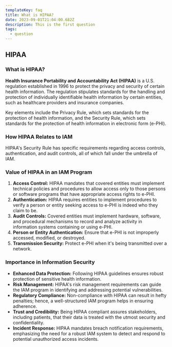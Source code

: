 ```yaml
---
templateKey: faq
title: What is HIPAA?
date: 2023-09-01T21:04:00.682Z
description: This is the first question
tags:
  - question
---
```


## HIPAA

### What is HIPAA?

**Health Insurance Portability and Accountability Act (HIPAA)** is a U.S. regulation established in 1996 to protect the privacy and security of certain health information. The regulation stipulates standards for the handling and protection of individually identifiable health information by certain entities, such as healthcare providers and insurance companies. 

Key elements include the Privacy Rule, which sets standards for the protection of health information, and the Security Rule, which sets standards for the protection of health information in electronic form (e-PHI).

### How HIPAA Relates to IAM

HIPAA's Security Rule has specific requirements regarding access controls, authentication, and audit controls, all of which fall under the umbrella of IAM.

### Value of HIPAA in an IAM Program

1. **Access Control:** HIPAA mandates that covered entities must implement technical policies and procedures to allow access only to those persons or software programs that have appropriate access rights to e-PHI.
2. **Authentication:** HIPAA requires entities to implement procedures to verify a person or entity seeking access to e-PHI is indeed who they claim to be.
3. **Audit Controls:** Covered entities must implement hardware, software, and procedural mechanisms to record and analyze activity in information systems containing or using e-PHI.
4. **Person or Entity Authentication:** Ensure that e-PHI is not improperly accessed, modified, or destroyed.
5. **Transmission Security:** Protect e-PHI when it's being transmitted over a network.

### Importance in Information Security

- **Enhanced Data Protection:** Following HIPAA guidelines ensures robust protection of sensitive health information.
- **Risk Management:** HIPAA's risk management requirements can guide the IAM program in identifying and addressing potential vulnerabilities.
- **Regulatory Compliance:** Non-compliance with HIPAA can result in hefty penalties; hence, a well-structured IAM program helps in ensuring adherence.
- **Trust and Credibility:** Being HIPAA compliant assures stakeholders, including patients, that their data is treated with the utmost security and confidentiality.
- **Incident Response:** HIPAA mandates breach notification requirements, emphasizing the need for a robust IAM system to detect and respond to potential unauthorized access incidents.

